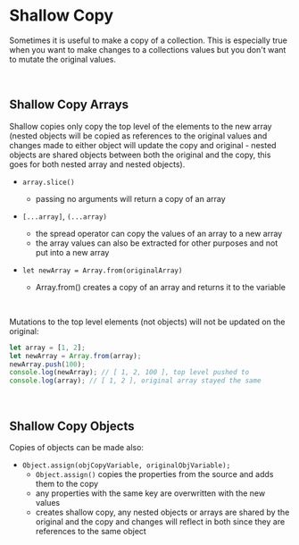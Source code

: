 # Shallow Copy

Sometimes it is useful to make a copy of a collection. This is especially true when you want to make changes to a collections values but you don't want to mutate the original values.

<br>

## Shallow Copy Arrays

Shallow copies only copy the top level of the elements to the new array (nested objects will be copied as references to the original values and changes made to either object will update the copy and original - nested objects are shared objects between both the original and the copy, this goes for both nested array and nested objects).

- `array.slice()`
  - passing no arguments will return a copy of an array

- `[...array]`, `(...array)`
  - the spread operator can copy the values of an array to a new array
  - the array values can also be extracted for other purposes and not put into a new array 

- `let newArray = Array.from(originalArray)`
  - Array.from() creates a copy of an array and returns it to the variable

<br>

Mutations to the top level elements (not objects) will not be updated on the original:

```JavaScript
let array = [1, 2];
let newArray = Array.from(array);
newArray.push(100);
console.log(newArray); // [ 1, 2, 100 ], top level pushed to
console.log(array); // [ 1, 2 ], original array stayed the same
```

<br>

## Shallow Copy Objects

Copies of objects can be made also:

- `Object.assign(objCopyVariable, originalObjVariable);`
  - `Object.assign()` copies the properties from the source and adds them to the copy
  - any properties with the same key are overwritten with the new values
  - creates shallow copy, any nested objects or arrays are shared by the original and the copy and changes will reflect in both since they are references to the same object